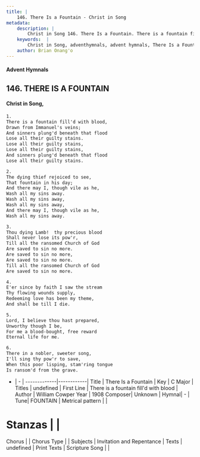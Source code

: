 ```yaml
---
title: |
    146. There Is a Fountain - Christ in Song
metadata:
    description: |
        Christ in Song 146. There Is a Fountain. There is a fountain fill'd with blood, Drawn from Immanuel's veins; And sinners plung'd beneath that flood Lose all their guilty stains. Lose all their guilty stains, Lose all their guilty stains, And sinners plung'd beneath that flood Lose all their guilty stains.
    keywords:  |
        Christ in Song, adventhymnals, advent hymnals, There Is a Fountain, There is a fountain fill'd with blood. 
    author: Brian Onang'o
---
```


#### Advent Hymnals
## 146. THERE IS A FOUNTAIN
####  Christ in Song,

```txt
1.
There is a fountain fill'd with blood,
Drawn from Immanuel's veins;
And sinners plung'd beneath that flood
Lose all their guilty stains.
Lose all their guilty stains,
Lose all their guilty stains,
And sinners plung'd beneath that flood
Lose all their guilty stains.

2.
The dying thief rejoiced to see,
That fountain in his day;
And there may I, though vile as he,
Wash all my sins away.
Wash all my sins away,
Wash all my sins away,
And there may I, though vile as he,
Wash all my sins away.

3.
Thou dying Lamb!  thy precious blood
Shall never lose its pow'r,
Till all the ransomed Church of God
Are saved to sin no more.
Are saved to sin no more,
Are saved to sin no more.
Till all the ransomed Church of God
Are saved to sin no more.

4.
E'er since by faith I saw the stream
Thy flowing wounds supply,
Redeeming love has been my theme,
And shall be till I die.

5.
Lord, I believe thou hast prepared,
Unworthy though I be,
For me a blood-bought, free reward
Eternal life for me.

6.
There in a nobler, sweeter song,
I'll sing thy pow'r to save,
When this poor lisping, stam'ring tongue
Is ransom'd from the grave.


```

- |   -  |
-------------|------------|
Title | There Is a Fountain |
Key | C Major |
Titles | undefined |
First Line | There is a fountain fill'd with blood |
Author | William Cowper
Year | 1908
Composer| Unknown |
Hymnal|  - |
Tune| FOUNTAIN |
Metrical pattern | |
# Stanzas |  |
Chorus |  |
Chorus Type |  |
Subjects | Invitation and Repentance |
Texts | undefined |
Print Texts | 
Scripture Song |  |
    
